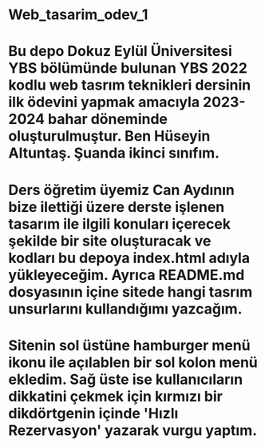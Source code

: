 # Web_tasarim_odev_1
# Bu depo Dokuz Eylül Üniversitesi YBS bölümünde bulunan YBS 2022 kodlu web tasrım teknikleri dersinin ilk ödevini yapmak amacıyla 2023-2024 bahar döneminde oluşturulmuştur. Ben Hüseyin Altuntaş. Şuanda ikinci sınıfım.
# Ders öğretim üyemiz Can Aydının bize ilettiği üzere derste işlenen tasarım ile ilgili konuları içerecek şekilde bir site oluşturacak ve kodları bu depoya index.html adıyla yükleyeceğim. Ayrıca README.md dosyasının içine sitede hangi tasrım unsurlarını kullandığımı yazcağım.
# Sitenin sol üstüne hamburger menü ikonu ile açılablen bir sol kolon menü ekledim. Sağ üste ise kullanıcıların dikkatini çekmek için kırmızı bir dikdörtgenin içinde 'Hızlı Rezervasyon' yazarak vurgu yaptım.